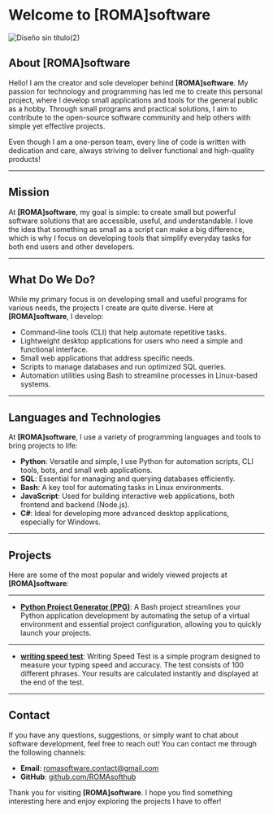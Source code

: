 # Welcome to [ROMA]software

![Diseño sin título(2)](https://github.com/user-attachments/assets/62704106-17da-4d63-8fe7-4843166d6d9d)

## About [ROMA]software
Hello! I am the creator and sole developer behind **[ROMA]software**. My passion for technology and programming has led me to create this personal project, where I develop small applications and tools for the general public as a hobby. Through small programs and practical solutions, I aim to contribute to the open-source software community and help others with simple yet effective projects.

Even though I am a one-person team, every line of code is written with dedication and care, always striving to deliver functional and high-quality products!

---

## Mission
At **[ROMA]software**, my goal is simple: to create small but powerful software solutions that are accessible, useful, and understandable. I love the idea that something as small as a script can make a big difference, which is why I focus on developing tools that simplify everyday tasks for both end users and other developers.

---

## What Do We Do?
While my primary focus is on developing small and useful programs for various needs, the projects I create are quite diverse. Here at **[ROMA]software**, I develop:

- Command-line tools (CLI) that help automate repetitive tasks.
- Lightweight desktop applications for users who need a simple and functional interface.
- Small web applications that address specific needs.
- Scripts to manage databases and run optimized SQL queries.
- Automation utilities using Bash to streamline processes in Linux-based systems.

---

## Languages and Technologies

At **[ROMA]software**, I use a variety of programming languages and tools to bring projects to life:

- **Python**: Versatile and simple, I use Python for automation scripts, CLI tools, bots, and small web applications.
- **SQL**: Essential for managing and querying databases efficiently.
- **Bash**: A key tool for automating tasks in Linux environments.
- **JavaScript**: Used for building interactive web applications, both frontend and backend (Node.js).
- **C#**: Ideal for developing more advanced desktop applications, especially for Windows.

---

## Projects

Here are some of the most popular and widely viewed projects at **[ROMA]software**:

----

 - **[Python Project Generator (PPG)](https://github.com/ROMAsofthub/Python-Project-Generator)**: A Bash project streamlines your Python application development by automating the setup of a virtual environment and essential project configuration, allowing you to quickly launch your projects.

----

 - **[writing speed test](https://github.com/ROMAsofthub/writing-speed-test)**: Writing Speed Test is a simple program designed to measure your typing speed and accuracy. The test consists of 100 different phrases. Your results are calculated instantly and displayed at the end of the test.

---

## Contact
If you have any questions, suggestions, or simply want to chat about software development, feel free to reach out! You can contact me through the following channels:

- **Email**: [romasoftware.contact@gmail.com](mailto:romasoftware.contact@gmail.com)
- **GitHub**: [github.com/ROMAsofthub](https://github.com/ROMAsofthub)

Thank you for visiting **[ROMA]software**. I hope you find something interesting here and enjoy exploring the projects I have to offer!
